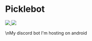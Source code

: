 # Picklebot
<a href="https://discordbots.org/bot/405635474124832768">
  <img src="https://discordbots.org/api/widget/upvotes/405635474124832768.svg" />
</a>
<a href="https://discordbots.org/bot/405635474124832768">
  <img src="https://discordbots.org/api/widget/status/405635474124832768.svg" />
</a>

<p>\nMy discord bot I'm hosting on android</p>
